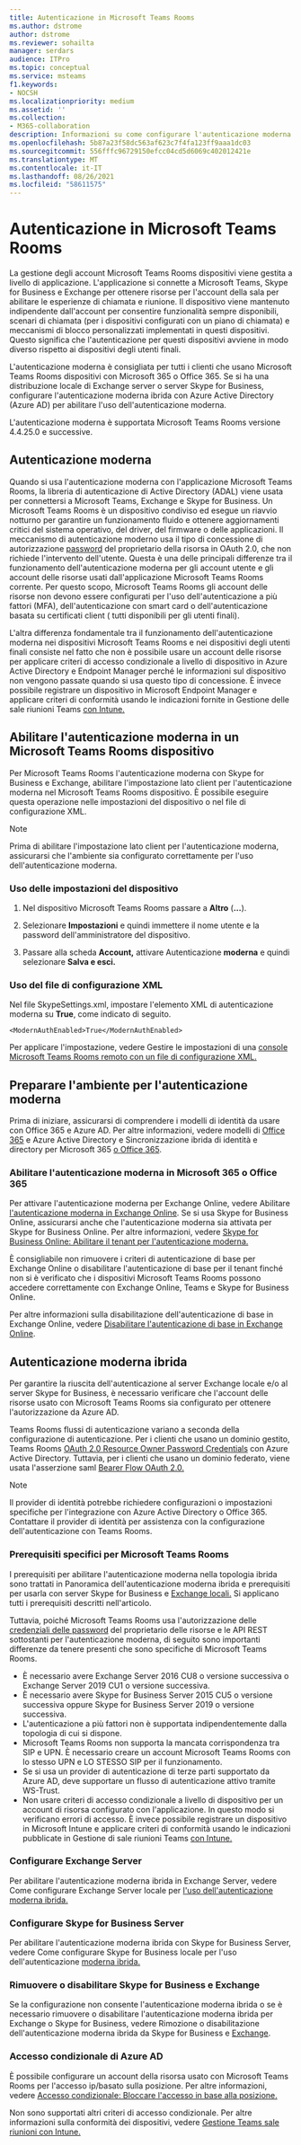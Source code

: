 ```yaml
---
title: Autenticazione in Microsoft Teams Rooms
ms.author: dstrome
author: dstrome
ms.reviewer: sohailta
manager: serdars
audience: ITPro
ms.topic: conceptual
ms.service: msteams
f1.keywords:
- NOCSH
ms.localizationpriority: medium
ms.assetid: ''
ms.collection:
- M365-collaboration
description: Informazioni su come configurare l'autenticazione moderna per Microsoft Teams Rooms
ms.openlocfilehash: 5b87a23f58dc563af623c7f4fa123ff9aaa1dc03
ms.sourcegitcommit: 556fffc96729150efcc04cd5d6069c402012421e
ms.translationtype: MT
ms.contentlocale: it-IT
ms.lasthandoff: 08/26/2021
ms.locfileid: "58611575"
---
```

# <a name="authentication-in-microsoft-teams-rooms"></a>Autenticazione in Microsoft Teams Rooms

La gestione degli account Microsoft Teams Rooms dispositivi viene gestita a livello di applicazione. L'applicazione si connette a Microsoft Teams, Skype for Business e Exchange per ottenere risorse per l'account della sala per abilitare le esperienze di chiamata e riunione. Il dispositivo viene mantenuto indipendente dall'account per consentire funzionalità sempre disponibili, scenari di chiamata (per i dispositivi configurati con un piano di chiamata) e meccanismi di blocco personalizzati implementati in questi dispositivi. Questo significa che l'autenticazione per questi dispositivi avviene in modo diverso rispetto ai dispositivi degli utenti finali.  

L'autenticazione moderna è consigliata per tutti i clienti che usano Microsoft Teams Rooms dispositivi con Microsoft 365 o Office 365. Se si ha una distribuzione locale di Exchange server o server [](/office365/enterprise/hybrid-modern-auth-overview) Skype for Business, configurare l'autenticazione moderna ibrida con Azure Active Directory (Azure AD) per abilitare l'uso dell'autenticazione moderna.

L'autenticazione moderna è supportata Microsoft Teams Rooms versione 4.4.25.0 e successive.

## <a name="modern-authentication"></a>Autenticazione moderna

Quando si usa l'autenticazione moderna con l'applicazione Microsoft Teams Rooms, la libreria di autenticazione di Active Directory (ADAL) viene usata per connettersi a Microsoft Teams, Exchange e Skype for Business. Un Microsoft Teams Rooms è un dispositivo condiviso ed esegue un riavvio notturno per garantire un funzionamento fluido e ottenere aggiornamenti critici del sistema operativo, del driver, del firmware o delle applicazioni. Il meccanismo di autenticazione moderno usa il tipo di concessione di autorizzazione [password](/azure/active-directory/develop/v2-oauth-ropc) del proprietario della risorsa in OAuth 2.0, che non richiede l'intervento dell'utente. Questa è una delle principali differenze tra il funzionamento dell'autenticazione moderna per gli account utente e gli account delle risorse usati dall'applicazione Microsoft Teams Rooms corrente. Per questo scopo, Microsoft Teams Rooms gli account delle risorse non devono essere configurati per l'uso dell'autenticazione a più fattori (MFA), dell'autenticazione con smart card o dell'autenticazione basata su certificati client ( tutti disponibili per gli utenti finali).

L'altra differenza fondamentale tra il funzionamento dell'autenticazione moderna nei dispositivi Microsoft Teams Rooms e nei dispositivi degli utenti finali consiste nel fatto che non è possibile usare un account delle risorse per applicare criteri di accesso condizionale a livello di dispositivo in Azure Active Directory e Endpoint Manager perché le informazioni sul dispositivo non vengono passate quando si usa questo tipo di concessione. È invece possibile registrare un dispositivo in Microsoft Endpoint Manager e applicare criteri di conformità usando le indicazioni fornite in Gestione delle sale riunioni Teams [con Intune.](https://techcommunity.microsoft.com/t5/intune-customer-success/managing-teams-meeting-rooms-with-intune/ba-p/1069230)

## <a name="enable-modern-authentication-on-a-microsoft-teams-rooms-device"></a>Abilitare l'autenticazione moderna in un Microsoft Teams Rooms dispositivo

Per Microsoft Teams Rooms l'autenticazione moderna con Skype for Business e Exchange, abilitare l'impostazione lato client per l'autenticazione moderna nel Microsoft Teams Rooms dispositivo. È possibile eseguire questa operazione nelle impostazioni del dispositivo o nel file di configurazione XML.

> [!NOTE]
> Prima di abilitare l'impostazione lato client per l'autenticazione moderna, assicurarsi che l'ambiente sia configurato correttamente per l'uso dell'autenticazione moderna.

### <a name="using-device-settings"></a>Uso delle impostazioni del dispositivo

1. Nel dispositivo Microsoft Teams Rooms passare a **Altro** (**...**).
    
2. Selezionare **Impostazioni** e quindi immettere il nome utente e la password dell'amministratore del dispositivo.
3. Passare alla scheda **Account,** attivare Autenticazione **moderna** e quindi selezionare **Salva e esci.**

### <a name="using-the-xml-config-file"></a>Uso del file di configurazione XML

Nel file SkypeSettings.xml, impostare l'elemento XML di autenticazione moderna su **True**, come indicato di seguito.

```
<ModernAuthEnabled>True</ModernAuthEnabled>
```

Per applicare l'impostazione, vedere Gestire le impostazioni di una [console Microsoft Teams Rooms remoto con un file di configurazione XML.](xml-config-file.md)

## <a name="prepare-your-environment-for-modern-authentication"></a>Preparare l'ambiente per l'autenticazione moderna

Prima di iniziare, assicurarsi di comprendere i modelli di identità da usare con Office 365 e Azure AD. Per altre informazioni, vedere modelli di [Office 365](/Office365/Enterprise/about-office-365-identity) e Azure Active Directory e Sincronizzazione ibrida di identità e directory per Microsoft 365 [o Office 365](/Office365/Enterprise/plan-for-directory-synchronization).

### <a name="enable-modern-authentication-in-microsoft-365-or-office-365"></a>Abilitare l'autenticazione moderna in Microsoft 365 o Office 365

Per attivare l'autenticazione moderna per Exchange Online, vedere Abilitare [l'autenticazione moderna in Exchange Online](/exchange/clients-and-mobile-in-exchange-online/enable-or-disable-modern-authentication-in-exchange-online). Se si usa Skype for Business Online, assicurarsi anche che l'autenticazione moderna sia attivata per Skype for Business Online. Per altre informazioni, vedere [Skype for Business Online: Abilitare il tenant per l'autenticazione moderna.](https://aka.ms/SkypeModernAuth)

È consigliabile non rimuovere i criteri di autenticazione di base per Exchange Online o disabilitare l'autenticazione di base per il tenant finché non si è verificato che i dispositivi Microsoft Teams Rooms possono accedere correttamente con Exchange Online, Teams e Skype for Business Online.

Per altre informazioni sulla disabilitazione dell'autenticazione di base in Exchange Online, vedere [Disabilitare l'autenticazione di base in Exchange Online](/exchange/clients-and-mobile-in-exchange-online/disable-basic-authentication-in-exchange-online).

## <a name="hybrid-modern-authentication"></a>Autenticazione moderna ibrida

Per garantire la riuscita dell'autenticazione al server Exchange locale e/o al server Skype for Business, è necessario verificare che l'account delle risorse usato con Microsoft Teams Rooms sia configurato per ottenere l'autorizzazione da Azure AD. 

Teams Rooms flussi di autenticazione variano a seconda della configurazione di autenticazione. Per i clienti che usano un dominio gestito, Teams Rooms [OAuth 2.0 Resource Owner Password Credentials](/azure/active-directory/develop/v2-oauth-ropc) con Azure Active Directory. Tuttavia, per i clienti che usano un dominio federato, viene usata l'asserzione saml [Bearer Flow OAuth 2.0.](/azure/active-directory/develop/v2-saml-bearer-assertion)

> [!NOTE]
> Il provider di identità potrebbe richiedere configurazioni o impostazioni specifiche per l'integrazione con Azure Active Directory o Office 365. Contattare il provider di identità per assistenza con la configurazione dell'autenticazione con Teams Rooms.


### <a name="prerequisites-specific-to-microsoft-teams-rooms"></a>Prerequisiti specifici per Microsoft Teams Rooms

I prerequisiti per abilitare l'autenticazione moderna nella topologia ibrida sono trattati in Panoramica dell'autenticazione moderna ibrida e prerequisiti per usarla con server Skype for Business e [Exchange locali.](/office365/enterprise/hybrid-modern-auth-overview) Si applicano tutti i prerequisiti descritti nell'articolo.

Tuttavia, poiché Microsoft Teams Rooms usa l'autorizzazione delle [credenziali delle password](https://tools.ietf.org/html/rfc6749#section-1.3.3) del proprietario delle risorse e le API REST sottostanti per l'autenticazione moderna, di seguito sono importanti differenze da tenere presenti che sono specifiche di Microsoft Teams Rooms.

- È necessario avere Exchange Server 2016 CU8 o versione successiva o Exchange Server 2019 CU1 o versione successiva.
- È necessario avere Skype for Business Server 2015 CU5 o versione successiva oppure Skype for Business Server 2019 o versione successiva.
- L'autenticazione a più fattori non è supportata indipendentemente dalla topologia di cui si dispone.
- Microsoft Teams Rooms non supporta la mancata corrispondenza tra SIP e UPN. È necessario creare un account Microsoft Teams Rooms con lo stesso UPN e LO STESSO SIP per il funzionamento.
- Se si usa un provider di autenticazione di terze parti supportato da Azure AD, deve supportare un flusso di autenticazione attivo tramite WS-Trust.
- Non usare criteri di accesso condizionale a livello di dispositivo per un account di risorsa configurato con l'applicazione. In questo modo si verificano errori di accesso. È invece possibile registrare un dispositivo in Microsoft Intune e applicare criteri di conformità usando le indicazioni pubblicate in Gestione di sale riunioni Teams [con Intune.](https://techcommunity.microsoft.com/t5/intune-customer-success/managing-teams-meeting-rooms-with-intune/ba-p/1069230)

### <a name="configure-exchange-server"></a>Configurare Exchange Server

Per abilitare l'autenticazione moderna ibrida in Exchange Server, vedere Come configurare Exchange Server locale per [l'uso dell'autenticazione moderna ibrida.](/Office365/Enterprise/configure-exchange-server-for-hybrid-modern-authentication)

### <a name="configure-skype-for-business-server"></a>Configurare Skype for Business Server

Per abilitare l'autenticazione moderna ibrida con Skype for Business Server, vedere Come configurare Skype for Business locale per l'uso dell'autenticazione [moderna ibrida.](/Office365/Enterprise/configure-exchange-server-for-hybrid-modern-authentication)

### <a name="remove-or-disable-skype-for-business-and-exchange"></a>Rimuovere o disabilitare Skype for Business e Exchange

Se la configurazione non consente l'autenticazione moderna ibrida o se è necessario rimuovere o disabilitare l'autenticazione moderna ibrida per Exchange o Skype for Business, vedere Rimozione o disabilitazione dell'autenticazione moderna ibrida da Skype for Business e [Exchange](/Office365/Enterprise/remove-or-disable-hybrid-modern-authentication-from-skype-for-business-and-excha).

### <a name="azure-ad-conditional-access"></a>Accesso condizionale di Azure AD

È possibile configurare un account della risorsa usato con Microsoft Teams Rooms per l'accesso ip/basato sulla posizione. Per altre informazioni, vedere [Accesso condizionale: Bloccare l'accesso in base alla posizione.](/azure/active-directory/conditional-access/howto-conditional-access-policy-location)

Non sono supportati altri criteri di accesso condizionale. Per altre informazioni sulla conformità dei dispositivi, vedere [Gestione Teams sale riunioni con Intune.](https://techcommunity.microsoft.com/t5/intune-customer-success/managing-teams-meeting-rooms-with-intune/ba-p/1069230)